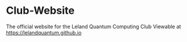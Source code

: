 # Club-Website
The official website for the Leland Quantum Computing Club
Viewable at https://lelandquantum.github.io
